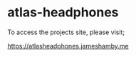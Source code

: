 # atlas-headphones

To access the projects site, please visit;

https://atlasheadphones.jameshamby.me
